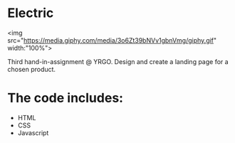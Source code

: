 # Electric
<img src="https://media.giphy.com/media/3o6Zt39bNVv1gbnVmg/giphy.gif" width:"100%">

Third hand-in-assignment @ YRGO. Design and create a landing page for a chosen product.

# The code includes:
<ul>
  <li>HTML</li>
  <li>CSS</li>
  <li>Javascript</li>
  </ul>
